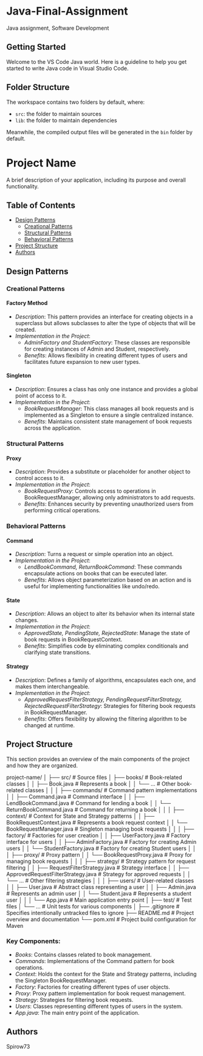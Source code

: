 # Java-Final-Assignment

Java assignment, Software Development

## Getting Started

Welcome to the VS Code Java world. Here is a guideline to help you get started to write Java code in Visual Studio Code.

## Folder Structure

The workspace contains two folders by default, where:

- `src`: the folder to maintain sources
- `lib`: the folder to maintain dependencies

Meanwhile, the compiled output files will be generated in the `bin` folder by default.

# Project Name

A brief description of your application, including its purpose and overall functionality.

## Table of Contents

- [Design Patterns](#design-patterns)
  - [Creational Patterns](#creational-patterns)
  - [Structural Patterns](#structural-patterns)
  - [Behavioral Patterns](#behavioral-patterns)
- [Project Structure](#project-structure)
- [Authors](#authors)

## Design Patterns

### Creational Patterns

#### Factory Method

- _Description_: This pattern provides an interface for creating objects in a superclass but allows subclasses to alter the type of objects that will be created.
- _Implementation in the Project_:
  - _AdminFactory and StudentFactory_: These classes are responsible for creating instances of Admin and Student, respectively.
  - _Benefits_: Allows flexibility in creating different types of users and facilitates future expansion to new user types.

#### Singleton

- _Description_: Ensures a class has only one instance and provides a global point of access to it.
- _Implementation in the Project_:
  - _BookRequestManager_: This class manages all book requests and is implemented as a Singleton to ensure a single centralized instance.
  - _Benefits_: Maintains consistent state management of book requests across the application.

### Structural Patterns

#### Proxy

- _Description_: Provides a substitute or placeholder for another object to control access to it.
- _Implementation in the Project_:
  - _BookRequestProxy_: Controls access to operations in BookRequestManager, allowing only administrators to add requests.
  - _Benefits_: Enhances security by preventing unauthorized users from performing critical operations.

### Behavioral Patterns

#### Command

- _Description_: Turns a request or simple operation into an object.
- _Implementation in the Project_:
  - _LendBookCommand, ReturnBookCommand_: These commands encapsulate actions on books that can be executed later.
  - _Benefits_: Allows object parameterization based on an action and is useful for implementing functionalities like undo/redo.

#### State

- _Description_: Allows an object to alter its behavior when its internal state changes.
- _Implementation in the Project_:
  - _ApprovedState, PendingState, RejectedState_: Manage the state of book requests in BookRequestContext.
  - _Benefits_: Simplifies code by eliminating complex conditionals and clarifying state transitions.

#### Strategy

- _Description_: Defines a family of algorithms, encapsulates each one, and makes them interchangeable.
- _Implementation in the Project_:
  - _ApprovedRequestFilterStrategy, PendingRequestFilterStrategy, RejectedRequestFilterStrategy_: Strategies for filtering book requests in BookRequestManager.
  - _Benefits_: Offers flexibility by allowing the filtering algorithm to be changed at runtime.

## Project Structure

This section provides an overview of the main components of the project and how they are organized.

project-name/
│
├── src/ # Source files
│ ├── books/ # Book-related classes
│ │ ├── Book.java # Represents a book
│ │ └── ... # Other book-related classes
│ │
│ ├── commands/ # Command pattern implementations
│ │ ├── Command.java # Command interface
│ │ ├── LendBookCommand.java # Command for lending a book
│ │ └── ReturnBookCommand.java # Command for returning a book
│ │
│ ├── context/ # Context for State and Strategy patterns
│ │ ├── BookRequestContext.java # Represents a book request context
│ │ └── BookRequestManager.java # Singleton managing book requests
│ │
│ ├── factory/ # Factories for user creation
│ │ ├── UserFactory.java # Factory interface for users
│ │ ├── AdminFactory.java # Factory for creating Admin users
│ │ └── StudentFactory.java # Factory for creating Student users
│ │
│ ├── proxy/ # Proxy pattern
│ │ └── BookRequestProxy.java # Proxy for managing book requests
│ │
│ ├── strategy/ # Strategy pattern for request filtering
│ │ ├── RequestFilterStrategy.java # Strategy interface
│ │ ├── ApprovedRequestFilterStrategy.java # Strategy for approved requests
│ │ └── ... # Other filtering strategies
│ │
│ ├── users/ # User-related classes
│ │ ├── User.java # Abstract class representing a user
│ │ ├── Admin.java # Represents an admin user
│ │ └── Student.java # Represents a student user
│ │
│ └── App.java # Main application entry point
│
├── test/ # Test files
│ └── ... # Unit tests for various components
│
├── .gitignore # Specifies intentionally untracked files to ignore
├── README.md # Project overview and documentation
└── pom.xml # Project build configuration for Maven

### Key Components:

- _Books_: Contains classes related to book management.
- _Commands_: Implementations of the Command pattern for book operations.
- _Context_: Holds the context for the State and Strategy patterns, including the Singleton BookRequestManager.
- _Factory_: Factories for creating different types of user objects.
- _Proxy_: Proxy pattern implementation for book request management.
- _Strategy_: Strategies for filtering book requests.
- _Users_: Classes representing different types of users in the system.
- _App.java_: The main entry point of the application.

## Authors

Spirow73
